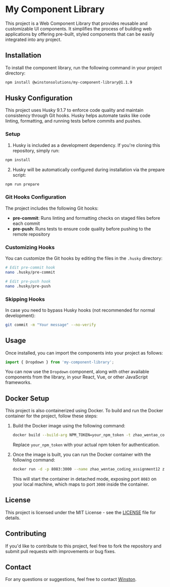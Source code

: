 # My Component Library

This project is a Web Component Library that provides reusable and customizable UI components. It simplifies the process of building web applications by offering pre-built, styled components that can be easily integrated into any project.

## Installation

To install the component library, run the following command in your project directory:

```bash
npm install @winstonsolutions/my-component-library@1.1.9
```

## Husky Configuration

This project uses Husky 9.1.7 to enforce code quality and maintain consistency through Git hooks. Husky helps automate tasks like code linting, formatting, and running tests before commits and pushes.

### Setup

1. Husky is included as a development dependency. If you're cloning this repository, simply run:

```bash
npm install
```

2. Husky will be automatically configured during installation via the prepare script:

```bash
npm run prepare
```

### Git Hooks Configuration

The project includes the following Git hooks:

- **pre-commit**: Runs linting and formatting checks on staged files before each commit
- **pre-push**: Runs tests to ensure code quality before pushing to the remote repository

### Customizing Hooks

You can customize the Git hooks by editing the files in the `.husky` directory:

```bash
# Edit pre-commit hook
nano .husky/pre-commit

# Edit pre-push hook
nano .husky/pre-push
```

### Skipping Hooks

In case you need to bypass Husky hooks (not recommended for normal development):

```bash
git commit -m "Your message" --no-verify
```

## Usage

Once installed, you can import the components into your project as follows:

```javascript
import { Dropdown } from 'my-component-library';
```

You can now use the `Dropdown` component, along with other available components from the library, in your React, Vue, or other JavaScript frameworks.

## Docker Setup

This project is also containerized using Docker. To build and run the Docker container for the project, follow these steps:

1. Build the Docker image using the following command:

   ```bash
   docker build --build-arg NPM_TOKEN=your_npm_token -t zhao_wentao_coding_assignment12 .
   ```

   Replace `your_npm_token` with your actual npm token for authentication.

2. Once the image is built, you can run the Docker container with the following command:

   ```bash
   docker run -d -p 8083:3000 --name zhao_wentao_coding_assignment12 zhao_wentao_coding_assignment12
   ```

   This will start the container in detached mode, exposing port `8083` on your local machine, which maps to port `3000` inside the container.

## License

This project is licensed under the MIT License - see the [LICENSE](LICENSE) file for details.

## Contributing

If you'd like to contribute to this project, feel free to fork the repository and submit pull requests with improvements or bug fixes.

## Contact

For any questions or suggestions, feel free to contact [Winston](mailto:winston@example.com).
